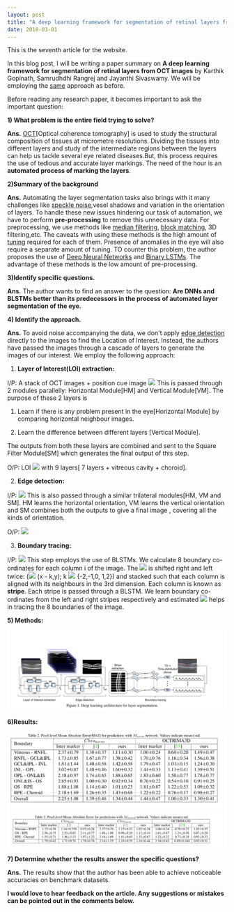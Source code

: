 ```yaml
---
layout: post
title: "A deep learning framework for segmentation of retinal layers from OCT images"
date: 2018-03-01
---
```

This is the seventh article for the website.

   In this blog post, I will be writing a paper summary on **A deep learning framework for segmentation of retinal layers from OCT 
images** by Karthik Gopinath, Samrudhdhi Rangrej and Jayanthi Sivaswamy. We will be employing the 
[same](https://violentmetaphors.com/2013/08/25/how-to-read-and-understand-a-scientific-paper-2/) approach as before.

Before reading any research paper, it becomes important to ask the important question:

**1) What problem is the entire field trying to solve?**

**Ans.** [OCT](https://www.wikiwand.com/en/Optical_coherence_tomography)[Optical coherence tomography] is used to study the structural
composition of tissues at micrometre resolutions. Dividing the tissues into different layers and study of the intermediate regions 
between the layers can help us tackle several eye related diseases.But, this process requires the use of tedious and accurate layer
markings. The need of the hour is an **automated process of marking the layers**.

**2)Summary of the background**

**Ans.** Automating the layer segmentation tasks also brings with it many challenges like 
[speckle noise](https://www.wikiwand.com/en/Speckle_noise),vesel shadows and variation in the orientation of layers. To handle 
these new issues hindering our task of automation, we have to perform **pre-processing** to remove this unnecessary data. For 
preprocessing, we use methods like [median filtering](https://www.wikiwand.com/en/Median_filter), 
[block matching](https://www.wikiwand.com/en/Block-matching_algorithm), 3D filtering,etc. The caveats with using these methods is
the high amount of [tuning](https://stackoverflow.com/questions/22903267/what-is-tuning-in-machine-learning#22903415) required for
each of them. Presence of anomalies in the eye will also require a separate amount of tuning. TO counter this problem, the author 
proposes the use of [Deep Neural Networks](https://www.wikiwand.com/en/Deep_learning) and 
[Binary LSTMs](https://www.wikiwand.com/en/Long_short-term_memory). The advantage of these methods is the low amount of 
pre-processing.

**3)Identify specific questions.**

**Ans.** The author wants to find an answer to the question: **Are DNNs and BLSTMs better than its predecessors in the process of
automated layer segmentation of the eye.**

**4) Identify the approach.**

**Ans.** To avoid noise accompanying the data, we don't apply [edge detection](https://www.wikiwand.com/en/Edge_detection) directly
to the images to find the Location of Interest. Instead, the authors have passed the images through a cascade of layers to generate 
the images of our interest. We employ the following approach:

1) **Layer of Interest(LOI) extraction:**

I/P: A stack of OCT images + position cue image <img src = "http://mathurl.com/y8z7c5hk.png" width = "35">
This is passed through 2 modules parallelly: Horizontal Module[HM] and Vertical Module[VM]. The purpose of these 2 layers is 

1) Learn if there is any problem present in the eye[Horizontal Module] by comparing horizontal neighbour images.

2) Learn the difference between different layers [Vertical Module].

The outputs from both these layers are combined and sent to the Square Filter Module[SM] which generates the final output of this 
step.

O/P: LOI <img src = "http://mathurl.com/y7kwzjpu.png" width = "25"> with 9 layers[ 7 layers + 
vitreous cavity + choroid].

2) **Edge detection:** 

I/P: <img src = "http://mathurl.com/y7kwzjpu.png" width = "25"> 
This is also passed through a similar trilateral modules[HM, VM and SM]. 
HM learns the horizontal orientation, VM learns the vertical orientation and SM combines both the outputs to give a final image
<img src = "" width = "25">, covering all the kinds of orientation.

O/P: <img src = "http://www.sciweavers.org/upload/Tex2Img_1519902456/render.png" width = "35">

3) **Boundary tracing:**

I/P: <img src = "http://www.sciweavers.org/upload/Tex2Img_1519902456/render.png" width = "25">
This step employs the use of BLSTMs. We calculate 8 boundary co-ordinates <src img = "http://mathurl.com/y8ltu8da.png" width = "55"> 
for each column i of the image. The <img src = "http://mathurl.com/y8ltu8da.png" width = "25"> is shifted right and left twice:
(<img src = "http://mathurl.com/y8ltu8da.png" width = "25"> (x - k,y); k <img src = "http://mathurl.com/2bwxnd6.png" width = "15">
{-2,-1,0, 1,2}) and stacked such that each column is aligned with its neighbours in the 3rd dimension. Each column is known as 
**stripe**. Each stripe is passed through a BLSTM. We learn boundary co-ordinates from the left and right stripes respectively and 
estimated <img src = "http://mathurl.com/y8vet26t.png" width = "30"> helps in tracing the 8 boundaries of the image.

**5) Methods:**

<img src = "https://github.com/Anirudh257/Anirudh257.github.io/blob/master/OCT.png">


**6)Results:**

<img src = "https://github.com/Anirudh257/Anirudh257.github.io/blob/master/resultsMedical.png" width = "1000">

<img src = "https://github.com/Anirudh257/Anirudh257.github.io/blob/master/medicalImg.png" width = "1000">


**7) Determine whether the results answer the specific questions?**

**Ans.** The results show that the author has been able to achieve noticeable accuracies on benchmark datasets.

**I would love to hear feedback on the article. Any suggestions or mistakes can be pointed out in the comments below.**


